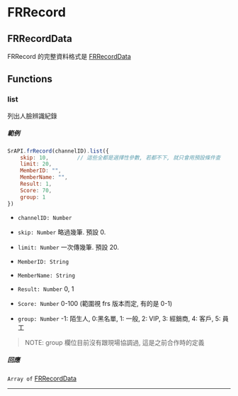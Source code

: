 # FRRecord

## FRRecordData

FRRecord 的完整資料格式是 [FRRecordData](https://github.com/Org08/sdb-nexus/blob/master/docs/API/SrAPI/FRRecordData.md)

## Functions

### list

列出人臉辨識紀錄

##### 範例

```javascript
SrAPI.frRecord(channelID).list({
    skip: 10,         // 這些全都是選擇性參數, 若都不下, 就只會用預設條件查 
    limit: 20,
    MemberID: "",
    MemberName: "",
    Result: 1, 
    Score: 70,
    group: 1
})
```

- `channelID: Number`

- `skip: Number` 略過幾筆. 預設 0.

- `limit: Number` 一次傳幾筆. 預設 20.

- `MemberID: String` 

- `MemberName: String` 

- `Result: Number` 0, 1

- `Score: Number` 0-100 (範圍視 frs 版本而定, 有的是 0-1)

- `group: Number` -1: 陌生人, 0:黑名單, 1: 一般, 2: VIP, 3: 經銷商, 4: 客戶, 5: 員工

> NOTE: group 欄位目前沒有跟現場協調過, 這是之前合作時的定義

##### 回應

`Array of` [FRRecordData](https://github.com/Org08/sdb-nexus/blob/master/docs/API/SrAPI/FRRecordData.md)

---
